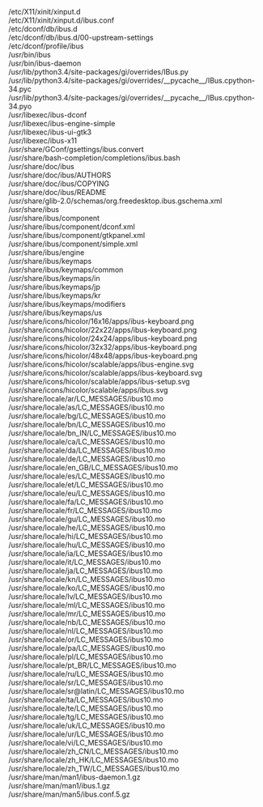 /etc/X11/xinit/xinput.d  
/etc/X11/xinit/xinput.d/ibus.conf  
/etc/dconf/db/ibus.d  
/etc/dconf/db/ibus.d/00-upstream-settings  
/etc/dconf/profile/ibus  
/usr/bin/ibus  
/usr/bin/ibus-daemon  
/usr/lib/python3.4/site-packages/gi/overrides/IBus.py  
/usr/lib/python3.4/site-packages/gi/overrides/\_\_pycache\_\_/IBus.cpython-34.pyc  
/usr/lib/python3.4/site-packages/gi/overrides/\_\_pycache\_\_/IBus.cpython-34.pyo  
/usr/libexec/ibus-dconf  
/usr/libexec/ibus-engine-simple  
/usr/libexec/ibus-ui-gtk3  
/usr/libexec/ibus-x11  
/usr/share/GConf/gsettings/ibus.convert  
/usr/share/bash-completion/completions/ibus.bash  
/usr/share/doc/ibus  
/usr/share/doc/ibus/AUTHORS  
/usr/share/doc/ibus/COPYING  
/usr/share/doc/ibus/README  
/usr/share/glib-2.0/schemas/org.freedesktop.ibus.gschema.xml  
/usr/share/ibus  
/usr/share/ibus/component  
/usr/share/ibus/component/dconf.xml  
/usr/share/ibus/component/gtkpanel.xml  
/usr/share/ibus/component/simple.xml  
/usr/share/ibus/engine  
/usr/share/ibus/keymaps  
/usr/share/ibus/keymaps/common  
/usr/share/ibus/keymaps/in  
/usr/share/ibus/keymaps/jp  
/usr/share/ibus/keymaps/kr  
/usr/share/ibus/keymaps/modifiers  
/usr/share/ibus/keymaps/us  
/usr/share/icons/hicolor/16x16/apps/ibus-keyboard.png  
/usr/share/icons/hicolor/22x22/apps/ibus-keyboard.png  
/usr/share/icons/hicolor/24x24/apps/ibus-keyboard.png  
/usr/share/icons/hicolor/32x32/apps/ibus-keyboard.png  
/usr/share/icons/hicolor/48x48/apps/ibus-keyboard.png  
/usr/share/icons/hicolor/scalable/apps/ibus-engine.svg  
/usr/share/icons/hicolor/scalable/apps/ibus-keyboard.svg  
/usr/share/icons/hicolor/scalable/apps/ibus-setup.svg  
/usr/share/icons/hicolor/scalable/apps/ibus.svg  
/usr/share/locale/ar/LC\_MESSAGES/ibus10.mo  
/usr/share/locale/as/LC\_MESSAGES/ibus10.mo  
/usr/share/locale/bg/LC\_MESSAGES/ibus10.mo  
/usr/share/locale/bn/LC\_MESSAGES/ibus10.mo  
/usr/share/locale/bn\_IN/LC\_MESSAGES/ibus10.mo  
/usr/share/locale/ca/LC\_MESSAGES/ibus10.mo  
/usr/share/locale/da/LC\_MESSAGES/ibus10.mo  
/usr/share/locale/de/LC\_MESSAGES/ibus10.mo  
/usr/share/locale/en\_GB/LC\_MESSAGES/ibus10.mo  
/usr/share/locale/es/LC\_MESSAGES/ibus10.mo  
/usr/share/locale/et/LC\_MESSAGES/ibus10.mo  
/usr/share/locale/eu/LC\_MESSAGES/ibus10.mo  
/usr/share/locale/fa/LC\_MESSAGES/ibus10.mo  
/usr/share/locale/fr/LC\_MESSAGES/ibus10.mo  
/usr/share/locale/gu/LC\_MESSAGES/ibus10.mo  
/usr/share/locale/he/LC\_MESSAGES/ibus10.mo  
/usr/share/locale/hi/LC\_MESSAGES/ibus10.mo  
/usr/share/locale/hu/LC\_MESSAGES/ibus10.mo  
/usr/share/locale/ia/LC\_MESSAGES/ibus10.mo  
/usr/share/locale/it/LC\_MESSAGES/ibus10.mo  
/usr/share/locale/ja/LC\_MESSAGES/ibus10.mo  
/usr/share/locale/kn/LC\_MESSAGES/ibus10.mo  
/usr/share/locale/ko/LC\_MESSAGES/ibus10.mo  
/usr/share/locale/lv/LC\_MESSAGES/ibus10.mo  
/usr/share/locale/ml/LC\_MESSAGES/ibus10.mo  
/usr/share/locale/mr/LC\_MESSAGES/ibus10.mo  
/usr/share/locale/nb/LC\_MESSAGES/ibus10.mo  
/usr/share/locale/nl/LC\_MESSAGES/ibus10.mo  
/usr/share/locale/or/LC\_MESSAGES/ibus10.mo  
/usr/share/locale/pa/LC\_MESSAGES/ibus10.mo  
/usr/share/locale/pl/LC\_MESSAGES/ibus10.mo  
/usr/share/locale/pt\_BR/LC\_MESSAGES/ibus10.mo  
/usr/share/locale/ru/LC\_MESSAGES/ibus10.mo  
/usr/share/locale/sr/LC\_MESSAGES/ibus10.mo  
/usr/share/locale/sr@latin/LC\_MESSAGES/ibus10.mo  
/usr/share/locale/ta/LC\_MESSAGES/ibus10.mo  
/usr/share/locale/te/LC\_MESSAGES/ibus10.mo  
/usr/share/locale/tg/LC\_MESSAGES/ibus10.mo  
/usr/share/locale/uk/LC\_MESSAGES/ibus10.mo  
/usr/share/locale/ur/LC\_MESSAGES/ibus10.mo  
/usr/share/locale/vi/LC\_MESSAGES/ibus10.mo  
/usr/share/locale/zh\_CN/LC\_MESSAGES/ibus10.mo  
/usr/share/locale/zh\_HK/LC\_MESSAGES/ibus10.mo  
/usr/share/locale/zh\_TW/LC\_MESSAGES/ibus10.mo  
/usr/share/man/man1/ibus-daemon.1.gz  
/usr/share/man/man1/ibus.1.gz  
/usr/share/man/man5/ibus.conf.5.gz  
